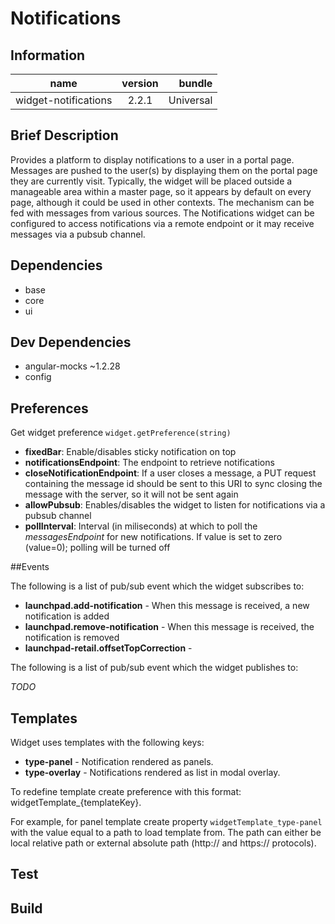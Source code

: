 # Notifications

## Information

| name                  | version           | bundle           |
| ----------------------|:-----------------:| ----------------:|
| widget-notifications    | 2.2.1 			| Universal        |

## Brief Description

Provides a platform to display notifications to a user in a portal page.
Messages are pushed to the user(s) by displaying them on the portal page they are currently visit. Typically, the widget will be placed outside a manageable area within a master page, so it appears by default on every page, although it could be used in other contexts.
The mechanism can be fed with messages from various sources. The Notifications widget can be configured to access notifications via a remote endpoint or it may receive messages via a pubsub channel.

## Dependencies

* base
* core
* ui


## Dev Dependencies

* angular-mocks ~1.2.28
* config

## Preferences

Get widget preference `widget.getPreference(string)`

* **fixedBar**: Enable/disables sticky notification on top
* **notificationsEndpoint**: The endpoint to retrieve notifications
* **closeNotificationEndpoint**: If a user closes a message, a PUT request containing the message id should be sent to this URI to sync closing the message with the server, so it will not be sent again
* **allowPubsub**: Enables/disables the widget to listen for notifications via a pubsub channel
* **pollInterval**: Interval (in miliseconds) at which to poll the _messagesEndpoint_ for new notifications. If value is set to zero (value=0); polling will be turned off



##Events

The following is a list of pub/sub event which the widget subscribes to:

* **launchpad.add-notification** - When this message is received, a new notification is added
* **launchpad.remove-notification** - When this message is received, the notification is removed
* **launchpad-retail.offsetTopCorrection** -


The following is a list of pub/sub event which the widget publishes to:

_TODO_

## Templates

Widget uses templates with the following keys:

* **type-panel** - Notification rendered as panels.
* **type-overlay** - Notifications rendered as list in modal overlay.

To redefine template create preference with this format: widgetTemplate_{templateKey}.

For example, for panel template create property `widgetTemplate_type-panel` with the value equal to a path to load template from. The path can either be local relative path or external absolute path (http:// and https:// protocols).


## Test


## Build
